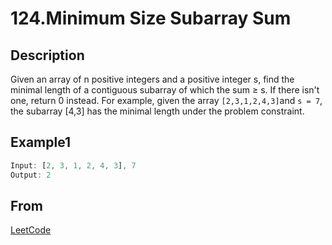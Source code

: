 # 124.Minimum Size Subarray Sum

## Description

Given an array of n positive integers and a positive integer s, find the minimal length of a contiguous subarray of which the sum ≥ s. If there isn't one, return 0 instead.
For example, given the array `[2,3,1,2,4,3]`and `s = 7`,
the subarray [4,3] has the minimal length under the problem constraint.

## Example1

```javascript
Input: [2, 3, 1, 2, 4, 3], 7
Output: 2
```

## From

[LeetCode](https://leetcode.com/problems/minimum-size-subarray-sum)
